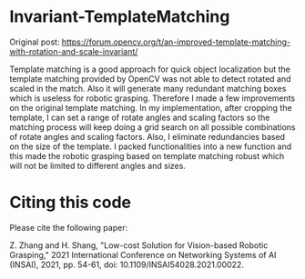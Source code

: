 # Invariant-TemplateMatching

Original post: https://forum.opencv.org/t/an-improved-template-matching-with-rotation-and-scale-invariant/

Template matching is a good approach for quick object localization but the template matching provided by OpenCV was not able to detect rotated and scaled in the match. Also it will generate many redundant matching boxes which is useless for robotic grasping. Therefore I made a few improvements on the original template matching. In my implementation, after cropping the template, I can set a range of rotate angles and scaling factors so the matching process will keep doing a grid search on all possible combinations of rotate angles and scaling factors. Also, I eliminate redundancies based on the size of the template. I packed functionalities into a new function and this made the robotic grasping based on template matching robust which will not be limited to different angles and sizes.

# Citing this code
Please cite the following paper:

Z. Zhang and H. Shang, "Low-cost Solution for Vision-based Robotic Grasping," 2021 International Conference on Networking Systems of AI (INSAI), 2021, pp. 54-61, doi: 10.1109/INSAI54028.2021.00022.
